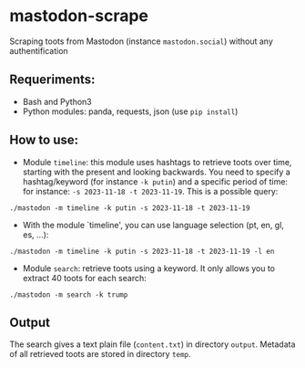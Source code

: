 # mastodon-scrape

Scraping toots from Mastodon (instance `mastodon.social`) without any authentification


## Requeriments:
* Bash and Python3
* Python modules: panda, requests, json (use `pip install`) 

## How to use:

* Module `timeline`: this module uses hashtags to retrieve toots over time, starting with the present and looking backwards. You need to specify a hashtag/keyword (for instance `-k putin`) and a specific period of time: for instance: `-s 2023-11-18 -t 2023-11-19`. This is a possible query:

```./mastodon -m timeline -k putin -s 2023-11-18 -t 2023-11-19```

*  With the module `timeline', you can use language selection (pt, en, gl, es, ...):

```./mastodon -m timeline -k putin -s 2023-11-18 -t 2023-11-19 -l en```

* Module `search`: retrieve toots using a keyword. It only allows you to extract 40 toots for each search:

```./mastodon -m search -k trump```

## Output

The search gives a text plain file (`content.txt`) in directory `output`. Metadata of all retrieved toots are stored in directory `temp`.
